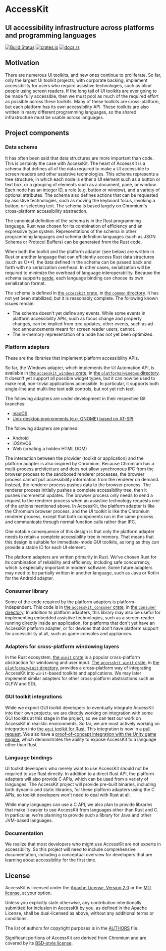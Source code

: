 # AccessKit

## UI accessibility infrastructure across platforms and programming languages

[![Build Status](https://github.com/AccessKit/accesskit/actions/workflows/ci.yml/badge.svg)](https://github.com/AccessKit/accesskit/actions)
[![crates.io](https://img.shields.io/crates/v/accesskit)](https://crates.io/crates/accesskit)
[![docs.rs](https://docs.rs/accesskit/badge.svg)](https://docs.rs/accesskit/)

## Motivation

There are numerous UI toolkits, and new ones continue to proliferate. So far, only the largest UI toolkit projects, with corporate backing, implement accessibility for users who require assistive technologies, such as blind people using screen readers. If the long tail of UI toolkits are ever going to be made fully accessible, then we must pool as much of the required effort as possible across these toolkits. Many of these toolkits are cross-platform, but each platform has its own accessibility API. These toolkits are also written in many different programming languages, so the shared infrastructure must be usable across languages.

## Project components

### Data schema

It has often been said that data structures are more important than code. This is certainly the case with AccessKit. The heart of AccessKit is a schema that defines all of the data required to make a UI accessible to screen readers and other assistive technologies. This schema represents a tree structure, in which each node is either a UI element such as a button or text box, or a grouping of elements such as a document, pane, or window. Each node has an integer ID, a role (e.g. button or window), and a variety of optional attributes. The schema also defines actions that can be requested by assistive technologies, such as moving the keyboard focus, invoking a button, or selecting text. The schema is based largely on Chromium's cross-platform accessibility abstraction.

The canonical definition of the schema is in the Rust programming language. Rust was chosen for its combination of efficiency and an expressive type system. Representations of the schema in other programming languages and schema definition languages (such as JSON Schema or Protocol Buffers) can be generated from the Rust code.

When both the toolkit and the platform adapter (see below) are written in Rust or another language that can efficiently access Rust data structures (such as C++), the data defined in the schema can be passed back and forth with no serialization overhead. In other cases, serialization will be required to minimize the overhead of language interoperability. Because the schema supports [serde](https://serde.rs/), each language binding can choose its own serialization format.

The schema is defined in [the `accesskit` crate](https://crates.io/crates/accesskit), in [the `common` directory](https://github.com/AccessKit/accesskit/tree/main/common). It has not yet been stabilized, but it is reasonably complete. The following known issues remain:

* The schema doesn't yet define any events. While some events in platform accessibility APIs, such as focus change and property changes, can be implied from tree updates, other events, such as ad-hoc announcements meant for screen reader users, cannot.
* The in-memory representation of a node has not yet been optimized.

### Platform adapters

These are the libraries that implement platform accessibility APIs.

So far, the Windows adapter, which implements the UI Automation API, is available in [the `accesskit_windows` crate](https://crates.io/crates/accesskit_windows), in [the `platforms/windows` directory](https://github.com/AccessKit/accesskit/tree/main/platforms/windows). It doesn't yet support all possible widget types, but it can now be used to make real, non-trivial applications accessible. In particular, it supports both single-line and multi-line text edit controls, but not yet rich text.

The following adapters are under development in their respective Git branches:

* [macOS](https://github.com/AccessKit/accesskit/tree/macos-basics)
* [Unix desktop environments (e.g. GNOME) based on AT-SPI](https://github.com/DataTriny/accesskit/tree/atspi_basics)

The following adapters are planned:

* Android
* iOS/tvOS
* Web (creating a hidden HTML DOM)

The interaction between the provider (toolkit or application) and the platform adapter is also inspired by Chromium. Because Chromium has a multi-process architecture and does not allow synchronous IPC from the browser process to the sandboxed renderer processes, the browser process cannot pull accessibility information from the renderer on demand. Instead, the renderer process pushes data to the browser process. The renderer process initially pushes a complete accessibility tree, then it pushes incremental updates. The browser process only needs to send a request to the renderer process when an assistive technology requests one of the actions mentioned above. In AccessKit, the platform adapter is like the Chromium browser process, and the UI toolkit is like the Chromium renderer process, except that both components run in the same process and communicate through normal function calls rather than IPC.

One notable consequence of this design is that only the platform adapter needs to retain a complete accessibility tree in memory. That means that this design is suitable for immediate-mode GUI toolkits, as long as they can provide a stable ID for each UI element.

The platform adapters are written primarily in Rust. We've chosen Rust for its combination of reliability and efficiency, including safe concurrency, which is especially important in modern software. Some future adapters may need to be partially written in another language, such as Java or Kotlin for the Android adapter.

### Consumer library

Some of the code required by the platform adapters is platform-independent. This code is in [the `accesskit_consumer` crate](https://crates.io/crates/accesskit_consumer), in [the `consumer` directory](https://github.com/AccessKit/accesskit/tree/main/consumer). In addition to platform adapters, this library may also be useful for implementing embedded assistive technologies, such as a screen reader running directly inside an application, for platforms that don't yet have an AccessKit platform adapter, or for devices that don't have platform support for accessibility at all, such as game consoles and appliances.

### Adapters for cross-platform windowing layers

In the Rust ecosystem, [the `winit` crate](https://crates.io/crates/winit) is a popular cross-platform abstraction for windowing and user input. [The `accesskit_winit` crate](https://crates.io/crates/accesskit_winit), in [the `platforms/winit` directory](https://github.com/AccessKit/accesskit/tree/main/platforms/winit), provides a cross-platform way of integrating AccessKit into `winit`-based toolkits and applications. We may later implement similar adapters for other cross-platform abstractions such as GLFW and SDL.

### GUI toolkit integrations

While we expect GUI toolkit developers to eventually integrate AccessKit into their own projects, we are directly working on integration with some GUI toolkits at this stage in the project, so we can test our work on AccessKit in realistic environments. So far, we are most actively working on integration into [the `egui` toolkit for Rust](https://github.com/emilk/egui). This integration is now in a [pull request](https://github.com/emilk/egui/pull/2294). We also have a [proof-of-concept integration with the Unity game engine](https://github.com/AccessKit/the-intercept), which demonstrates the ability to expose AccessKit to a language other than Rust.

### Language bindings

UI toolkit developers who merely want to use AccessKit should not be required to use Rust directly. In addition to a direct Rust API, the platform adapters will also provide C APIs, which can be used from a variety of languages. The AccessKit project will provide pre-built binaries, including both dynamic and static libraries, for these platform adapters using the C APIs, so toolkit developers won't need to deal with Rust at all.

While many languages can use a C API, we also plan to provide libraries that make it easier to use AccessKit from languages other than Rust and C. In particular, we're planning to provide such a library for Java and other JVM-based languages.

### Documentation

We realize that most developers who might use AccessKit are not experts in accessibility. So this project will need to include comprehensive documentation, including a conceptual overview for developers that are learning about accessibility for the first time.

## License

AccessKit is licensed under the [Apache License, Version 2.0](LICENSE-APACHE) or the [MIT license](LICENSE-MIT), at your option.

Unless you explicitly state otherwise, any contribution intentionally submitted for inclusion in AccessKit by you, as defined in the Apache License, shall be dual-licensed as above, without any additional terms or conditions.

The list of authors for copyright purposes is in the [AUTHORS](AUTHORS) file.

Significant portions of AccessKit are derived from Chromium and are covered by its [BSD-style license](LICENSE.chromium).
